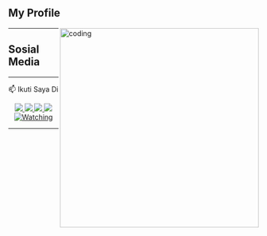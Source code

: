 ## My Profile
<img align="right" alt="coding" width="400" src="https://cdn.dribbble.com/users/1162077/screenshots/5403918/media/d5dccb5d5818cba2c8fa0cb15fb578b3.gif" />

---


## Sosial Media
---
📫 Ikuti Saya Di
<p align="center">
  <a href="https://instagram.com/losequeen82"><img src="https://img.shields.io/badge/Instagram-E4405F?style=for-the-badge&logo=instagram&logoColor=white"/>
  <a href="https://wa.me/6283856351273"><img src="https://img.shields.io/badge/WhatsApp-25D366?style=for-the-badge&logo=whatsapp&logoColor=white" />
  <a href="https://www.facebook.com/bang candra disini"><img src="https://img.shields.io/badge/Facebook-%234267B2.svg?&style=for-the-badge&logo=facebook&logoColor=white" />
  <a href="https://youtube.com/@mexazo"><img src="https://img.shields.io/badge/YouTube-Mexazo-ff0000?style=for-the-badge&logo=youtube&logoColor=ff0000&link=https://youtube.com/c/mexazo" /><br>
 <amaan=AzRyCb&label=VIEWS&style=flat-square&color=orange" />
  <a href="https://komarev.com/ghpvc/?username=Mexazo-07&color=blue&style=flat-square&label=Profile+Views"><img title="Watching" src="https://komarev.com/ghpvc/?username=Mexazo-07&color=green&style=flat-square&label=Profile+View"></a>
</hal>                                                    

-----













